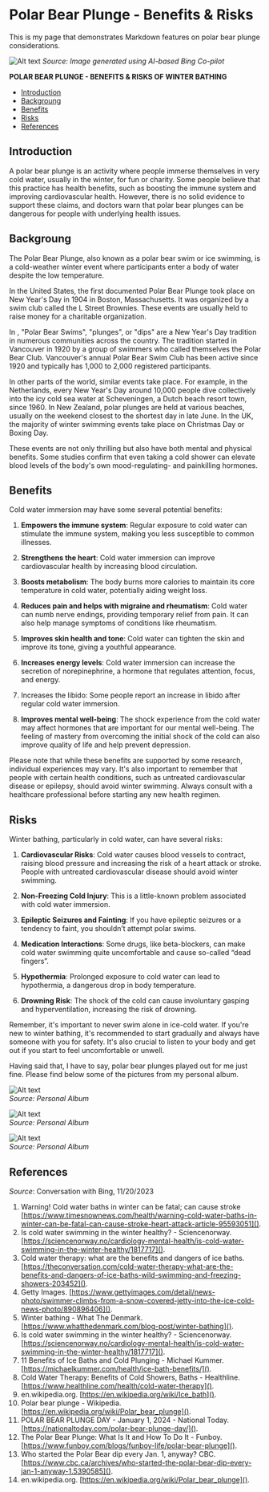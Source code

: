 # Polar Bear Plunge - Benefits & Risks <!-- omit in toc -->
This is my page that demonstrates Markdown features on polar bear plunge considerations.

![**Alt text**](IMG_0444.JPG) *Source: Image generated using AI-based Bing Co-pilot*  

**POLAR BEAR PLUNGE - BENEFITS & RISKS OF WINTER BATHING**

- [Introduction](#introduction)
- [Backgroung](#backgroung)
- [Benefits](#benefits)
- [Risks](#risks)
- [References](#references)


## Introduction
A polar bear plunge is an activity where people immerse themselves in very cold water, usually in the winter, for fun or charity. Some people believe that this practice has health benefits, such as boosting the immune system and improving cardiovascular health. However, there is no solid evidence to support these claims, and doctors warn that polar bear plunges can be dangerous for people with underlying health issues.

## Backgroung
The Polar Bear Plunge, also known as a polar bear swim or ice swimming, is a cold-weather winter event where participants enter a body of water despite the low temperature. 

In the United States, the first documented Polar Bear Plunge took place on New Year's Day in 1904 in Boston, Massachusetts. It was organized by a swim club called the L Street Brownies. These events are usually held to raise money for a charitable organization.

In , "Polar Bear Swims", "plunges", or "dips" are a New Year's Day tradition in numerous communities across the country. The tradition started in Vancouver in 1920 by a group of swimmers who called themselves the Polar Bear Club. Vancouver's annual Polar Bear Swim Club has been active since 1920 and typically has 1,000 to 2,000 registered participants.

In other parts of the world, similar events take place. For example, in the Netherlands, every New Year's Day around 10,000 people dive collectively into the icy cold sea water at Scheveningen, a Dutch beach resort town, since 1960. In New Zealand, polar plunges are held at various beaches, usually on the weekend closest to the shortest day in late June. In the UK, the majority of winter swimming events take place on Christmas Day or Boxing Day.

These events are not only thrilling but also have both mental and physical benefits. Some studies confirm that even taking a cold shower can elevate blood levels of the body's own mood-regulating- and painkilling hormones.

## Benefits

Cold water immersion may have some several potential benefits:

1. **Empowers the immune system**: Regular exposure to cold water can stimulate the immune system, making you less susceptible to common illnesses.
   
2. **Strengthens the heart**: Cold water immersion can improve cardiovascular health by increasing blood circulation.
   
3. **Boosts metabolism**: The body burns more calories to maintain its core temperature in cold water, potentially aiding weight loss.
   
4. **Reduces pain and helps with migraine and rheumatism**: Cold water can numb nerve endings, providing temporary relief from pain. It can also help manage symptoms of conditions like rheumatism.
   
5. **Improves skin health and tone**: Cold water can tighten the skin and improve its tone, giving a youthful appearance.
   
6. **Increases energy levels**: Cold water immersion can increase the secretion of norepinephrine, a hormone that regulates attention, focus, and energy.
   
7. Increases the libido: Some people report an increase in libido after regular cold water immersion.
   
8. **Improves mental well-being**: The shock experience from the cold water may affect hormones that are important for our mental well-being. The feeling of mastery from overcoming the initial shock of the cold can also improve quality of life and help prevent depression.

Please note that while these benefits are supported by some research, individual experiences may vary. It's also important to remember that people with certain health conditions, such as untreated cardiovascular disease or epilepsy, should avoid winter swimming. Always consult with a healthcare professional before starting any new health regimen.

## Risks
Winter bathing, particularly in cold water, can have several risks:

1. **Cardiovascular Risks**: Cold water causes blood vessels to contract, raising blood pressure and increasing the risk of a heart attack or stroke. People with untreated cardiovascular disease should avoid winter swimming.

2. **Non-Freezing Cold Injury**: This is a little-known problem associated with cold water immersion.

3. **Epileptic Seizures and Fainting**: If you have epileptic seizures or a tendency to faint, you shouldn’t attempt polar swims.

4. **Medication Interactions**: Some drugs, like beta-blockers, can make cold water swimming quite uncomfortable and cause so-called “dead fingers”.

5. **Hypothermia**: Prolonged exposure to cold water can lead to hypothermia, a dangerous drop in body temperature.

6. **Drowning Risk**: The shock of the cold can cause involuntary gasping and hyperventilation, increasing the risk of drowning.

Remember, it's important to never swim alone in ice-cold water. If you're new to winter bathing, it's recommended to start gradually and always have someone with you for safety. It's also crucial to listen to your body and get out if you start to feel uncomfortable or unwell.

Having said that, I have to say, polar bear plunges played out for me just fine. Please find below some of the pictures from my personal album. 

![Alt text](273a9226-0ad0-44b8-814a-ae30dae1862a.JPG)   
*Source: Personal Album*
 
 ![Alt text](76603df1-0dde-4f26-bbc9-1466ef81cf7d.JPG)  
*Source: Personal Album*

![Alt text](11810456-b655-44b2-8b6b-bb399095d78d.JPG)  
*Source: Personal Album*

## References
*Source*: Conversation with Bing, 11/20/2023  
1. Warning! Cold water baths in winter can be fatal; can cause stroke [https://www.timesnownews.com/health/warning-cold-water-baths-in-winter-can-be-fatal-can-cause-stroke-heart-attack-article-95593051]().  
2. Is cold water swimming in the winter healthy? - Sciencenorway. [https://sciencenorway.no/cardiology-mental-health/is-cold-water-swimming-in-the-winter-healthy/1817717]().  
3. Cold water therapy: what are the benefits and dangers of ice baths. [https://theconversation.com/cold-water-therapy-what-are-the-benefits-and-dangers-of-ice-baths-wild-swimming-and-freezing-showers-203452]().
4. Getty Images. [https://www.gettyimages.com/detail/news-photo/swimmer-climbs-from-a-snow-covered-jetty-into-the-ice-cold-news-photo/890896406]().
5. Winter bathing - What The Denmark. [https://www.whatthedenmark.com/blog-post/winter-bathing]().
6. Is cold water swimming in the winter healthy? - Sciencenorway. [https://sciencenorway.no/cardiology-mental-health/is-cold-water-swimming-in-the-winter-healthy/1817717]().
7. 11 Benefits of Ice Baths and Cold Plunging - Michael Kummer. [https://michaelkummer.com/health/ice-bath-benefits/]().
8. Cold Water Therapy: Benefits of Cold Showers, Baths - Healthline. [https://www.healthline.com/health/cold-water-therapy]().
9. en.wikipedia.org. [https://en.wikipedia.org/wiki/Ice_bath]().
10. Polar bear plunge - Wikipedia. [https://en.wikipedia.org/wiki/Polar_bear_plunge]().
11. POLAR BEAR PLUNGE DAY - January 1, 2024 - National Today. [https://nationaltoday.com/polar-bear-plunge-day/]().
12. The Polar Bear Plunge: What Is It and How To Do It - Funboy. [https://www.funboy.com/blogs/funboy-life/polar-bear-plunge]().
13. Who started the Polar Bear dip every Jan. 1, anyway? CBC. [https://www.cbc.ca/archives/who-started-the-polar-bear-dip-every-jan-1-anyway-1.5390585]().
14. en.wikipedia.org. [https://en.wikipedia.org/wiki/Polar_bear_plunge]().  